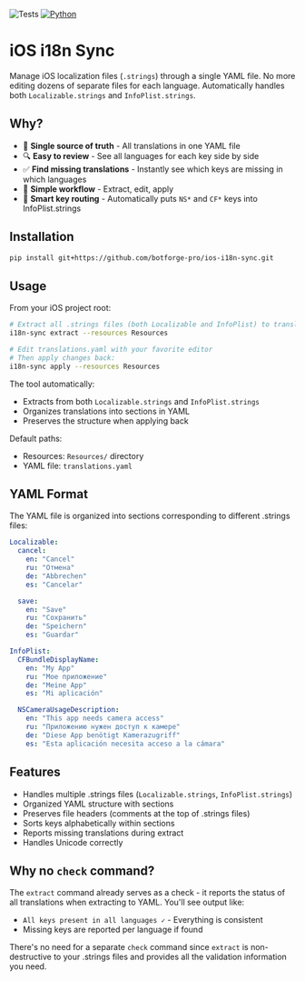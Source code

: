 ![Tests](https://github.com/botforge-pro/ios-i18n-sync/workflows/Tests/badge.svg)
[![Python](https://img.shields.io/badge/python-3.8%2B-blue.svg)](https://www.python.org)

# iOS i18n Sync

Manage iOS localization files (`.strings`) through a single YAML file. No more editing dozens of separate files for each language. Automatically handles both `Localizable.strings` and `InfoPlist.strings`.

## Why?

- 📝 **Single source of truth** - All translations in one YAML file
- 🔍 **Easy to review** - See all languages for each key side by side
- ✅ **Find missing translations** - Instantly see which keys are missing in which languages
- 🚀 **Simple workflow** - Extract, edit, apply
- 🎯 **Smart key routing** - Automatically puts `NS*` and `CF*` keys into InfoPlist.strings

## Installation

```bash
pip install git+https://github.com/botforge-pro/ios-i18n-sync.git
```

## Usage

From your iOS project root:

```bash
# Extract all .strings files (both Localizable and InfoPlist) to translations.yaml
i18n-sync extract --resources Resources

# Edit translations.yaml with your favorite editor
# Then apply changes back:
i18n-sync apply --resources Resources
```

The tool automatically:
- Extracts from both `Localizable.strings` and `InfoPlist.strings`
- Organizes translations into sections in YAML
- Preserves the structure when applying back

Default paths:
- Resources: `Resources/` directory
- YAML file: `translations.yaml`

## YAML Format

The YAML file is organized into sections corresponding to different .strings files:

```yaml
Localizable:
  cancel:
    en: "Cancel"
    ru: "Отмена"
    de: "Abbrechen"
    es: "Cancelar"

  save:
    en: "Save"
    ru: "Сохранить"
    de: "Speichern"
    es: "Guardar"

InfoPlist:
  CFBundleDisplayName:
    en: "My App"
    ru: "Мое приложение"
    de: "Meine App"
    es: "Mi aplicación"

  NSCameraUsageDescription:
    en: "This app needs camera access"
    ru: "Приложению нужен доступ к камере"
    de: "Diese App benötigt Kamerazugriff"
    es: "Esta aplicación necesita acceso a la cámara"
```

## Features

- Handles multiple .strings files (`Localizable.strings`, `InfoPlist.strings`)
- Organized YAML structure with sections
- Preserves file headers (comments at the top of .strings files)
- Sorts keys alphabetically within sections
- Reports missing translations during extract
- Handles Unicode correctly

## Why no `check` command?

The `extract` command already serves as a check - it reports the status of all translations when extracting to YAML. You'll see output like:
- `All keys present in all languages ✓` - Everything is consistent
- Missing keys are reported per language if found

There's no need for a separate `check` command since `extract` is non-destructive to your .strings files and provides all the validation information you need.